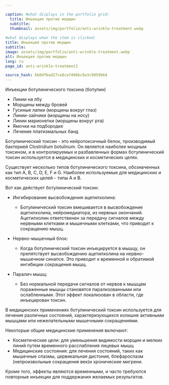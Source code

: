 ```yaml
---

caption: #what displays in the portfolio grid:
  title: Инъекция против морщин
  subtitle: 
  thumbnail: assets/img/portfolio/anti-wrinkle-treatment.webp
  
#what displays when the item is clicked:
title: Инъекция против морщин
subtitle: 
image: assets/img/portfolio/anti-wrinkle-treatment.webp
alt: Инъекция против морщин
lang: ru
page_id: anti-wrinkle-treatment2

source_hash: 6b0dfbad27ce8ca7496bc8a3c9059b6d
---
```

Инъекции ботулинического токсина (ботулин)
- Линии на лбу
- Морщины между бровей
- Гусиные лапки (морщины вокруг глаз)
- Линии-зайчики (морщины на носу)
- Линии марионетки (морщины вокруг рта)
- Ямочки на подбородке
- Лечение платизмальных банд

Ботулинический токсин - это нейротоксичный белок, производимый бактерией Clostridium botulinum. Он является наиболее мощным токсином, и в контролируемых и разбавленных формах ботулинический токсин используется в медицинских и косметических целях.

Существует несколько типов ботулинического токсина, обозначенных как тип A, B, C, D, E, F и G. Наиболее используемые для медицинских и косметических целей - типы A и B.

Вот как действует ботулинический токсин:
- Ингибирование высвобождения ацетилхолина:
  - Ботулинический токсин вмешивается в высвобождение ацетилхолина, нейромедиатора, из нервных окончаний. Ацетилхолин ответственен за передачу сигналов между нервными клетками и мышечными клетками, что приводит к сокращению мышц.

- Нервно-мышечный блок:
  - Когда ботулинический токсин инъецируется в мышцу, он препятствует высвобождению ацетилхолина на нервно-мышечном синапсе. Это приводит к временной и обратимой ингибиции сокращения мышц.

- Паралич мышц:
  - Без нормальной передачи сигналов от нервов к мышцам пораженные мышцы становятся парализованными или ослабленными. Этот эффект локализован в области, где инъецирован токсин.

В медицинских применениях ботулинический токсин используется для лечения различных состояний, характеризующихся излишне активными мышцами или нежелательными мышечными сокращениями.

Некоторые общие медицинские применения включают:
- Косметические цели: для уменьшения видимости морщин и мелких линий путем временного расслабления лицевых мышц
- Медицинские состояния: для лечения состояний, таких как мышечные спазмы, цервикальная дистония, блефароспазм (непроизвольные сокращения век)и хронические мигрени.

Кроме того, эффекты являются временными, и часто требуются повторные инъекции для поддержания желаемых результатов.
